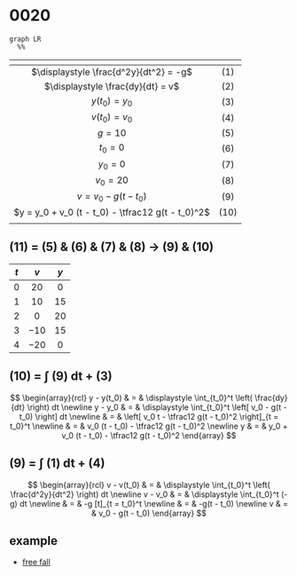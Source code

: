 # 0020
```mermaid
graph LR
  %%
```

<span></span>|<span></span>
:-: | :-:
$\displaystyle \frac{d^2y}{dt^2} = -g$ | $(1)$
$\displaystyle \frac{dy}{dt} = v$ | $(2)$
$y(t_0) = y_0$ | $(3)$
$v(t_0) = v_0$ | $(4)$
$g = 10$ | $(5)$
$t_0 = 0$ | $(6)$
$y_0 = 0$ | $(7)$
$v_0 = 20$ | $(8)$
$v = v_0 - g(t - t_0)$ | $(9)$
$y = y_0 + v_0 (t - t_0) - \tfrac12 g(t - t_0)^2$ | $(10)$
<span></span>|<span></span>


## (11) = (5) & (6) & (7) & (8) &rightarrow; (9) & (10)
$t$ | $v$ | $y$
:-: | :-: | :-:
$0$ |  $20$ |  $0$
$1$ |  $10$ | $15$
$2$ |   $0$ | $20$
$3$ | $-10$ | $15$
$4$ | $-20$ |  $0$


## (10) =  &int; (9) dt + (3)
$$
\begin{array}{rcl}
y - y(t_0) & = & \displaystyle \int_{t_0}^t  \left( \frac{dy}{dt} \right) dt \newline
y - y_0 & = & \displaystyle \int_{t_0}^t  \left[ v_0 - g(t - t_0) \right] dt \newline
& = & \left[ v_0 t - \tfrac12 g(t - t_0)^2 \right]_{t = t_0}^t \newline
& = & v_0 (t - t_0) - \tfrac12 g(t - t_0)^2 \newline
y & = & y_0 + v_0 (t - t_0) - \tfrac12 g(t - t_0)^2
\end{array}
$$


## (9) = &int; (1) dt + (4)
$$
\begin{array}{rcl}
v - v(t_0) & = & \displaystyle \int_{t_0}^t  \left( \frac{d^2y}{dt^2} \right) dt \newline
v - v_0 & = & \displaystyle \int_{t_0}^t  (-g) dt \newline
& = & -g [t]_{t = t_0}^t \newline
& = & -g(t - t_0) \newline
v & = & v_0 - g(t - t_0)
\end{array}
$$


## example
+ [free fall](https://github.com/dudung/py-jupyter-notebook/blob/main/app/case_03/free_fall.ipynb)
